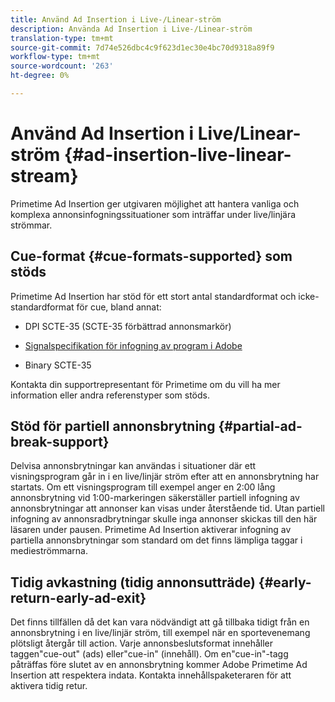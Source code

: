 ```yaml
---
title: Använd Ad Insertion i Live-/Linear-ström
description: Använda Ad Insertion i Live-/Linear-ström
translation-type: tm+mt
source-git-commit: 7d74e526dbc4c9f623d1ec30e4bc70d9318a89f9
workflow-type: tm+mt
source-wordcount: '263'
ht-degree: 0%

---
```



# Använd Ad Insertion i Live/Linear-ström {#ad-insertion-live-linear-stream}

Primetime Ad Insertion ger utgivaren möjlighet att hantera vanliga och komplexa annonsinfogningssituationer som inträffar under live/linjära strömmar.

## Cue-format {#cue-formats-supported} som stöds

Primetime Ad Insertion har stöd för ett stort antal standardformat och icke-standardformat för cue, bland annat:

* DPI SCTE-35 (SCTE-35 förbättrad annonsmarkör)

* [Signalspecifikation för infogning av program i Adobe](https://www.adobe.com/content/dam/acom/en/devnet/primetime/PrimetimeDigitalProgramInsertionSignalingSpecification.pdf)

* Binary SCTE-35

Kontakta din supportrepresentant för Primetime om du vill ha mer information eller andra referenstyper som stöds.

## Stöd för partiell annonsbrytning {#partial-ad-break-support}

Delvisa annonsbrytningar kan användas i situationer där ett visningsprogram går in i en live/linjär ström efter att en annonsbrytning har startats.  Om ett visningsprogram till exempel anger en 2:00 lång annonsbrytning vid 1:00-markeringen säkerställer partiell infogning av annonsbrytningar att annonser kan visas under återstående tid. Utan partiell infogning av annonsradbrytningar skulle inga annonser skickas till den här läsaren under pausen. Primetime Ad Insertion aktiverar infogning av partiella annonsbrytningar som standard om det finns lämpliga taggar i medieströmmarna.

## Tidig avkastning (tidig annonsutträde) {#early-return-early-ad-exit}

Det finns tillfällen då det kan vara nödvändigt att gå tillbaka tidigt från en annonsbrytning i en live/linjär ström, till exempel när en sportevenemang plötsligt återgår till action. Varje annonsbeslutsformat innehåller taggen&quot;cue-out&quot; (ads) eller&quot;cue-in&quot; (innehåll). Om en&quot;cue-in&quot;-tagg påträffas före slutet av en annonsbrytning kommer Adobe Primetime Ad Insertion att respektera indata. Kontakta innehållspaketeraren för att aktivera tidig retur.
